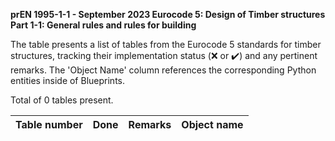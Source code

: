 **prEN 1995-1-1 - September 2023
Eurocode 5: Design of Timber structures
Part 1-1: General rules and rules for building**

The table presents a list of tables from the Eurocode 5 standards for timber structures, tracking their implementation status (:x: or :heavy_check_mark:) and any pertinent remarks. The 'Object Name' column references the corresponding Python entities inside of Blueprints.

Total of 0 tables present.

| Table number | Done | Remarks | Object name |
|:-------------|:----:|:--------|:------------|
